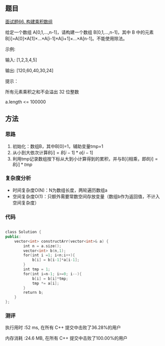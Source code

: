 ## 题目
[面试题66. 构建乘积数组](https://leetcode-cn.com/problems/gou-jian-cheng-ji-shu-zu-lcof/)

给定一个数组 A[0,1,…,n-1]，请构建一个数组 B[0,1,…,n-1]，其中 B 中的元素 B[i]=A[0]×A[1]×…×A[i-1]×A[i+1]×…×A[n-1]。不能使用除法。

示例:

输入: [1,2,3,4,5]

输出: [120,60,40,30,24]

提示：

所有元素乘积之和不会溢出 32 位整数

a.length <= 100000


## 方法
### 思路
1. 初始化：数组B，其中B[0]=1，辅助变量tmp=1
2. 从小到大依次计算$B[i]=B[i-1]*a[i-1]$
3. 利用tmp记录数组按下标从大到小计算得到的累积，并与B[i]相乘，即$B[i]=B[i]*tmp$
### 复杂度分析
- 时间复杂度O(N)：N为数组长度，两轮遍历数组a
- 空间复杂度O(1)：只额外需要常数空间存放变量（数组b作为返回值，不计入空间复杂度）

### 代码
```cpp

class Solution {
public:
    vector<int> constructArr(vector<int>& a) {
        int n = a.size();
        vector<int> b(n,1);
        for(int i =1; i<n;i++){
            b[i] = b[i-1]*a[i-1];
        }
        int tmp = 1;
        for(int i=n-1; i>=0; i--){
            b[i] = b[i]*tmp;
            tmp *= a[i];
        }
        return b;
    }
};

```


### 测评
执行用时 :52 ms, 在所有 C++ 提交中击败了36.28%的用户

内存消耗 :24.6 MB, 在所有 C++ 提交中击败了100.00%的用户
